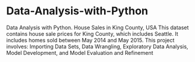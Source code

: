 # Data-Analysis-with-Python
Data Analysis with Python. House Sales in King County, USA This dataset contains house sale prices for King County, which includes Seattle. It includes homes sold between May 2014 and May 2015. This project involves: Importing Data Sets, Data Wrangling, Exploratory Data Analysis, Model Development, and Model Evaluation and Refinement
